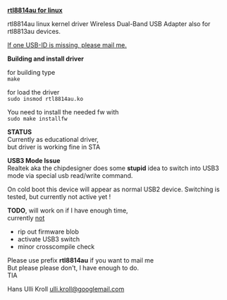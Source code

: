 <u>**rtl8814au for linux**</u>

rtl8814au linux kernel driver Wireless Dual-Band USB Adapter
also for rtl8813au devices.

<u>If one USB-ID is missing, please mail me.</u>  

**Building and install driver**

for building type  
`make`  

for load the driver  
`sudo insmod rtl8814au.ko`  

You need to install the needed fw with  
`sudo make installfw`  

**STATUS**  
Currently as educational driver,  
but driver is working fine in STA  

**USB3 Mode Issue**  
Realtek aka the chipdesigner does some **stupid** idea to switch into USB3 mode via special usb read/write command.  
  
On cold boot this device will appear as normal USB2 device.
Switching is tested, but currently not active yet !

**TODO**, will work on if I have enough time,  
currently <u>not</u>

- rip out firmware blob
- activate USB3 switch
- minor crosscompile check

Please use prefix **rtl8814au** if you want to mail me  
But please please don't, I have enough to do.  
TIA  

Hans Ulli Kroll <ulli.kroll@googlemail.com>